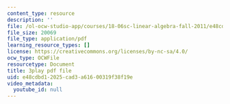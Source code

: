 ```yaml
---
content_type: resource
description: ''
file: /ol-ocw-studio-app/courses/18-06sc-linear-algebra-fall-2011/e48cdbd12025cad3a61600319f38f19e_3cMyj8EKFGo.pdf
file_size: 20069
file_type: application/pdf
learning_resource_types: []
license: https://creativecommons.org/licenses/by-nc-sa/4.0/
ocw_type: OCWFile
resourcetype: Document
title: 3play pdf file
uid: e48cdbd1-2025-cad3-a616-00319f38f19e
video_metadata:
  youtube_id: null
---
```

